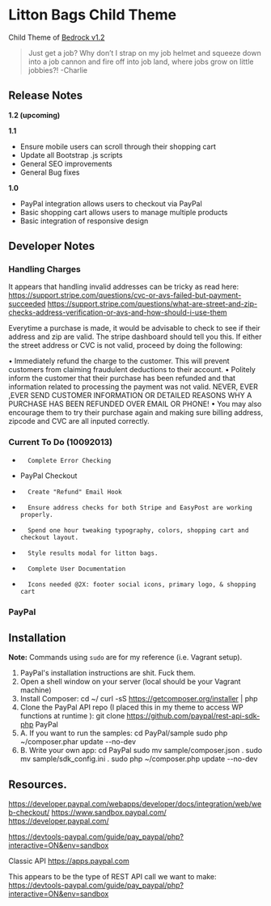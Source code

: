 #	Litton Bags Child Theme
Child Theme of [Bedrock v1.2](https://github.com/jkhedani/Wordpress-Bedrock-Theme)
> Just get a job? Why don’t I strap on my job helmet and squeeze down into a job
>	cannon and fire off into job land, where jobs grow on little
>	jobbies?! -Charlie

## Release Notes

**1.2 (upcoming)**


**1.1**
- Ensure mobile users can scroll through their shopping cart
- Update all Bootstrap .js scripts
- General SEO improvements
- General Bug fixes

**1.0**

- PayPal integration allows users to checkout via PayPal
- Basic shopping cart allows users to manage multiple products
- Basic integration of responsive design


## Developer Notes

### Handling Charges

It appears that handling invalid addresses can be tricky as read here:
https://support.stripe.com/questions/cvc-or-avs-failed-but-payment-succeeded
https://support.stripe.com/questions/what-are-street-and-zip-checks-address-verification-or-avs-and-how-should-i-use-them

Everytime a purchase is made, it would be advisable to check to see if their
address and zip are valid. The stripe dashboard should tell you this. If either
the street address or CVC is not valid, proceed by doing the following:

•		Immediately refund the charge to the customer. This will prevent customers
		from claiming fraudulent deductions to their account.
•		Politely inform the customer that their purchase has been refunded and that
    information related to processing the payment was not valid.
		NEVER, EVER ,EVER SEND CUSTOMER INFORMATION OR DETAILED REASONS WHY A
		PURCHASE HAS BEEN REFUNDED OVER EMAIL OR PHONE!
•		You may also encourage them to try their purchase again and making sure
		billing address, zipcode and CVC are all inputed correctly.

### Current To Do (10092013)

+		Complete Error Checking
+ 	PayPal Checkout
+		Create "Refund" Email Hook
+		Ensure address checks for both Stripe and EasyPost are working properly.
+		Spend one hour tweaking typography, colors, shopping cart and checkout layout.
+		Style results modal for litton bags.
+		Complete User Documentation
+		Icons needed @2X: footer social icons, primary logo, & shopping cart

### PayPal

## Installation
**Note:** Commands using `sudo` are for my reference (i.e. Vagrant setup).

1.	PayPal's installation instructions are shit. Fuck them.
2.	Open a shell window on your server (local should be your Vagrant machine)
3.	Install Composer:
				cd ~/
				curl -sS https://getcomposer.org/installer | php
4. 	Clone the PayPal API repo (I placed this in my theme to access WP
		functions at runtime ):
				git clone https://github.com/paypal/rest-api-sdk-php PayPal
5.  A. If you want to run the samples:
				cd PayPal/sample
				sudo php ~/composer.phar update --no-dev
6.  B. Write your own app:
				cd PayPal
				sudo mv sample/composer.json .
				sudo mv sample/sdk_config.ini .
				sudo php ~/composer.php update --no-dev

## Resources.

https://developer.paypal.com/webapps/developer/docs/integration/web/web-checkout/
https://www.sandbox.paypal.com/
https://developer.paypal.com/

https://devtools-paypal.com/guide/pay_paypal/php?interactive=ON&env=sandbox

Classic API
https://apps.paypal.com

This appears to be the type of REST API call we want to make:
https://devtools-paypal.com/guide/pay_paypal/php?interactive=ON&env=sandbox
